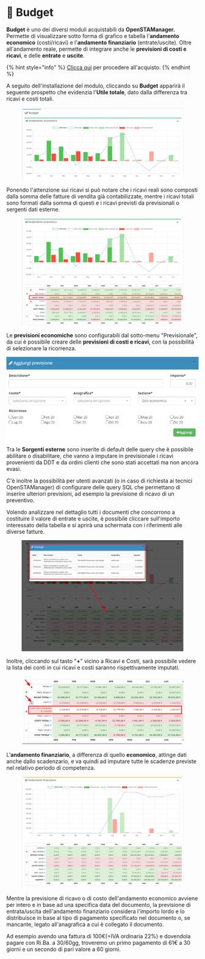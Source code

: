 # 📗 Budget

**Budget** è uno dei diversi moduli acquistabili da **OpenSTAManager.** Permette di visualizzare sotto forma di grafico e tabella l'**andamento economico** (costi/ricavi) e l'**andamento finanziario** (entrate/uscite). Oltre all'andamento reale, permette di integrare anche le **previsioni di costi e ricavi**, e delle **entrate** e **uscite**.

{% hint style="info" %}
[Clicca qui](https://shop.openstamanager.com/prodotto/budget/) per procedere all'acquisto.
{% endhint %}

A seguito dell'installazione del modulo, cliccando su **Budget** apparirà il seguente prospetto che evidenzia l'**Utile totale**, dato dalla differenza tra ricavi e costi totali.

<figure><img src="../.gitbook/assets/immagine (457).png" alt=""><figcaption></figcaption></figure>

Ponendo l'attenzione sui ricavi si può notare che i ricavi reali sono composti dalla somma delle fatture di vendita già contabilizzate, mentre i ricavi totali sono formati dalla somma di questi e i ricavi previsti da previsionali o sergenti dati esterne.

<figure><img src="../.gitbook/assets/immagine (175).png" alt=""><figcaption></figcaption></figure>

Le **previsioni economiche** sono configurabili dal sotto-menu "Previsionale", da cui è possibile creare delle **previsioni di costi e ricavi**, con la possibilità di selezionare la ricorrenza.

![](../.gitbook/assets/budg6.PNG)

Tra le **Sorgenti esterne** sono inserite di default delle query che è possibile abilitare o disabilitare, che vanno a imputare in previsionale i ricavi provenienti da DDT e da ordini clienti che sono stati accettati ma non ancora evasi.

C'è inoltre la possibilità per utenti avanzati (o in caso di richiesta ai tecnici OpenSTAManager) di configurare delle query SQL che permettano di inserire ulteriori previsioni, ad esempio la previsione di ricavo di un preventivo.

Volendo analizzare nel dettaglio tutti i documenti che concorrono a costituire il valore di entrate e uscite, è possibile cliccare sull'importo interessato della tabella e si aprirà una schermata con i riferimenti alle diverse fatture.

<figure><img src="../.gitbook/assets/immagine (453).png" alt=""><figcaption></figcaption></figure>

Inoltre, cliccando sul tasto "**+**" vicino a Ricavi e Costi, sarà possibile vedere la lista dei conti in cui ricavi e costi saranno rispettivamente imputati.

<figure><img src="../.gitbook/assets/immagine (169).png" alt=""><figcaption></figcaption></figure>

L'**andamento finanziario**, a differenza di quello **economico**, attinge dati anche dallo scadenzario, e va quindi ad imputare tutte le scadenze previste nel relativo periodo di competenza.

<figure><img src="../.gitbook/assets/immagine (459).png" alt=""><figcaption></figcaption></figure>

Mentre la previsione di ricavo o di costo dell'andamento economico avviene per intero e in base ad una specifica data del documento, la previsione di entrata/uscita dell'andamento finanziario considera l'importo lordo e lo distribuisce in base al tipo di pagamento specificato nel documento o, se mancante, legato all'anagrafica a cui è collegato il documento.

Ad esempio avendo una fattura di 100€(+IVA ordinaria 22%) e dovendola pagare con Ri.Ba. a 30/60gg, troveremo un primo pagamento di 61€ a 30 giorni e un secondo di pari valore a 60 giorni.
